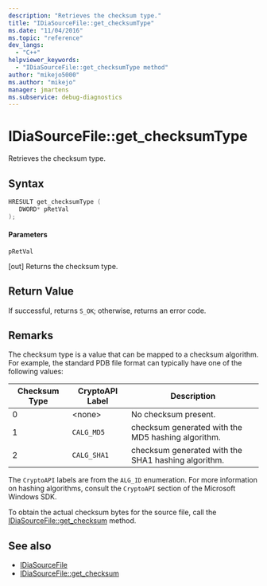 ```yaml
---
description: "Retrieves the checksum type."
title: "IDiaSourceFile::get_checksumType"
ms.date: "11/04/2016"
ms.topic: "reference"
dev_langs:
  - "C++"
helpviewer_keywords:
  - "IDiaSourceFile::get_checksumType method"
author: "mikejo5000"
ms.author: "mikejo"
manager: jmartens
ms.subservice: debug-diagnostics
---
```

# IDiaSourceFile::get_checksumType

Retrieves the checksum type.

## Syntax

```C++
HRESULT get_checksumType ( 
   DWORD* pRetVal
);
```

#### Parameters
 `pRetVal`

[out] Returns the checksum type.

## Return Value
 If successful, returns `S_OK`; otherwise, returns an error code.

## Remarks
 The checksum type is a value that can be mapped to a checksum algorithm. For example, the standard PDB file format can typically have one of the following values:

|Checksum Type|CryptoAPI Label|Description|
|-------------------|---------------------|-----------------|
|0|\<none>|No checksum present.|
|1|`CALG_MD5`|checksum generated with the MD5 hashing algorithm.|
|2|`CALG_SHA1`|checksum generated with the SHA1 hashing algorithm.|

 The `CryptoAPI` labels are from the `ALG_ID` enumeration. For more information on hashing algorithms, consult the `CryptoAPI` section of the Microsoft Windows SDK.

 To obtain the actual checksum bytes for the source file, call the [IDiaSourceFile::get_checksum](../../debugger/debug-interface-access/idiasourcefile-get-checksum.md) method.

## See also
- [IDiaSourceFile](../../debugger/debug-interface-access/idiasourcefile.md)
- [IDiaSourceFile::get_checksum](../../debugger/debug-interface-access/idiasourcefile-get-checksum.md)
